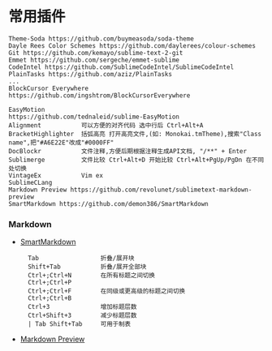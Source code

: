 # 常用插件
	Theme-Soda https://github.com/buymeasoda/soda-theme
	Dayle Rees Color Schemes https://github.com/daylerees/colour-schemes
	Git https://github.com/kemayo/sublime-text-2-git
	Emmet https://github.com/sergeche/emmet-sublime
	CodeIntel https://github.com/SublimeCodeIntel/SublimeCodeIntel
	PlainTasks https://github.com/aziz/PlainTasks
	...
	BlockCursor Everywhere https://github.com/ingshtrom/BlockCursorEverywhere

	EasyMotion
	https://github.com/tednaleid/sublime-EasyMotion
	Alignment           可以方便的对齐代码 选中行后 Ctrl+Alt+A
	BracketHighlighter  括弧高亮 打开高亮文件,(如: Monokai.tmTheme),搜索"Class name",把"#A6E22E"改成"#0000FF"
	DocBlockr           文件注释,方便后期根据注释生成API文档, "/**" + Enter
	Sublimerge          文件比较 Ctrl+Alt+D 开始比较 Ctrl+Alt+PgUp/PgDn 在不同处切换
	VintageEx			Vim ex
	SublimeCLang
	Markdown Preview https://github.com/revolunet/sublimetext-markdown-preview
	SmartMarkdown https://github.com/demon386/SmartMarkdown

### Markdown

* [SmartMarkdown](https://github.com/demon386/SmartMarkdown)

		Tab					折叠/展开块
		Shift+Tab			折叠/展开全部块
		Ctrl+;Ctrl+N		在所有标题之间切换
		Ctrl+;Ctrl+P
		Ctrl+;Ctrl+F		在同级或更高级的标题之间切换
		Ctrl+;Ctrl+B
		Ctrl+3				增加标题层数
		Ctrl+Shift+3		减少标题层数
		| Tab Shift+Tab		可用于制表

* [Markdown Preview](https://github.com/revolunet/sublimetext-markdown-preview)



























